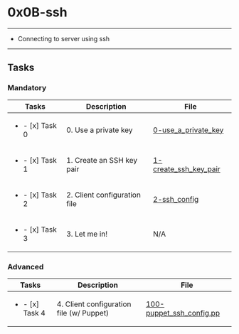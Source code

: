 # 0x0B-ssh

---

* Connecting to server using ssh

---

## Tasks

### Mandatory

| Tasks | Description | File |
| ----- | ------ | -----|
| <ul><li> - [x] Task 0 </li></ul> | 0. Use a private key | [0-use_a_private_key](0-use_a_private_key) |
| <ul><li> - [x] Task 1 </li></ul> | 1. Create an SSH key pair | [1-create_ssh_key_pair](1-create_ssh_key_pair) |
| <ul><li> - [x] Task 2 </li></ul> | 2. Client configuration file | [2-ssh_config](2-ssh_config) |
| <ul><li> - [x] Task 3 | 3. Let me in! | N/A |

### Advanced

| Tasks | Description | File |
| ----- | ------ | -----|
| <ul><li> - [x] Task 4 </li></ul> | 4. Client configuration file (w/ Puppet) | [100-puppet_ssh_config.pp](100-puppet_ssh_config.pp) |
